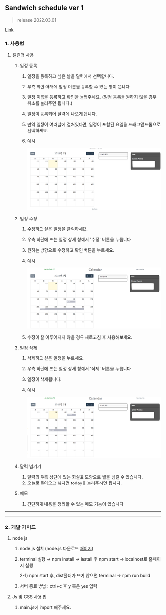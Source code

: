 ## Sandwich schedule ver 1 
>release 2022.03.01

[Link](https://yeseul-0w0.github.io/sandwich)

### 1. 사용법
1. 캘린더 사용
    1. 일정 등록 <br>
        1. 일정을 등록하고 싶은 날을 달력에서 선택합니다.
        
        2. 우측 화면 아래에 일정 이름을 등록할 수 있는 창이 뜹니다
        
        3. 일정 이름을 등록하고 확인을 눌러주세요. (일정 등록을 원하지 않을 경우 취소를 눌러주면 됩니다.)
        
        4. 일정이 등록되어 달력에 나오게 됩니다.
        
        5. 만약 일정이 여러날에 걸처있다면, 일정이 포함된 요일을 드래그앤드롭으로 선택하세요.
        
        6. 예시
        
           ![등록](./img/enrollment.gif)
        
    2. 일정 수정
        1. 수정하고 싶은 일정을 클릭하세요.
        
        2. 우측 하단에 뜨는 일정 상세 창에서 '수정' 버튼을 누릅니다
        
        3. 원하는 방향으로 수정하고 확인 버튼을 누르세요.
        
        4. 예시
        
           ![등록](./img/modify.gif)
        
        5. 수정이 잘 이루어지지 않을 경우 새로고침 후 사용해보세요.
        
    3. 일정 삭제
    
        1. 삭제하고 싶은 일정을 누르세요.
    
        2. 우측 하단에 뜨는 일정 상세 창에서 '삭제' 버튼을 누릅니다
    
        3. 일정이 삭제됩니다.
    
        4. 예시
    
           ![등록](./img/del.gif)
    
    4. 달력 넘기기
    
        1. 달력의 우측 상단에 있는 화살표 모양으로 월을 넘길 수 있습니다.
        2. 오늘로 돌아오고 싶다면 today를 눌러주시면 됩니다.
    
    5.  메모 
    
        1. 간단하게 내용을 정리할 수 있는 메모 기능이 있습니다.
    
            
***
***
### 2. 개발 가이드
1. node js
    1. node.js 설치 (node.js 다운로드 [페이지](https://nodejs.org/ko/download/))
    
    2. terminal 실행 → npm install → install 후 npm start → localhost로 홈페이지 실행
    
       2-1) npm start 후, dist폴더가 뜨지 않으면 terminal →  npm run build
    
    3. 서버 종료 방법 :  ctrl+c 후 y 혹은 yes 입력
  
2. Js 및 CSS 사용 법
    1. main.js에 import 해주세요.
